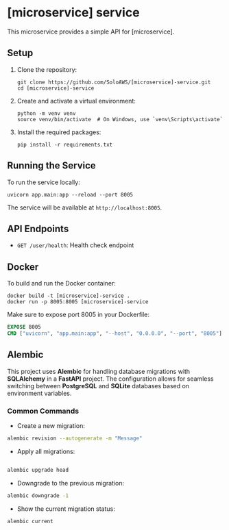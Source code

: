 # [microservice] service

This microservice provides a simple API for [microservice].

## Setup

1. Clone the repository:

   ```
   git clone https://github.com/SoloAWS/[microservice]-service.git
   cd [microservice]-service
   ```

2. Create and activate a virtual environment:

   ```
   python -m venv venv
   source venv/bin/activate  # On Windows, use `venv\Scripts\activate`
   ```

3. Install the required packages:
   ```
   pip install -r requirements.txt
   ```

## Running the Service

To run the service locally:

```
uvicorn app.main:app --reload --port 8005
```

The service will be available at `http://localhost:8005`.

## API Endpoints

- `GET /user/health`: Health check endpoint

## Docker

To build and run the Docker container:

```
docker build -t [microservice]-service .
docker run -p 8005:8005 [microservice]-service
```

Make sure to expose port 8005 in your Dockerfile:

```dockerfile
EXPOSE 8005
CMD ["uvicorn", "app.main:app", "--host", "0.0.0.0", "--port", "8005"]
```

## Alembic
This project uses **Alembic** for handling database migrations with **SQLAlchemy** in a **FastAPI** project. The configuration allows for seamless switching between **PostgreSQL** and **SQLite** databases based on environment variables.

### Common Commands
- Create a new migration:
``` bash
alembic revision --autogenerate -m "Message"
```

- Apply all migrations:

``` bash

alembic upgrade head
```
- Downgrade to the previous migration:

``` bash
alembic downgrade -1
```

- Show the current migration status:
``` bash
alembic current
```